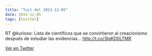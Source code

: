 ```yaml
---
title: "Tuit del 2013-12-05"
date: 2013-12-05
tags: [twitter]
---
```


RT @kurioso: Lista de científicos que se convirtieron al creacionismo después de estudiar las evidencias... http://t.co/3lqKD0LTMR



[Ver en Twitter](https://twitter.com/i/web/status/408683651472556032)
